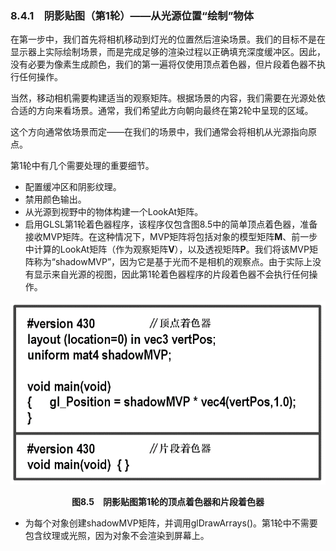 ### 8.4.1　阴影贴图（第1轮）——从光源位置“绘制”物体

在第一步中，我们首先将相机移动到灯光的位置然后渲染场景。我们的目标不是在显示器上实际绘制场景，而是完成足够的渲染过程以正确填充深度缓冲区。因此，没有必要为像素生成颜色，我们的第一遍将仅使用顶点着色器，但片段着色器不执行任何操作。

当然，移动相机需要构建适当的观察矩阵。根据场景的内容，我们需要在光源处依合适的方向来看场景。通常，我们希望此方向朝向最终在第2轮中呈现的区域。

这个方向通常依场景而定——在我们的场景中，我们通常会将相机从光源指向原点。

第1轮中有几个需要处理的重要细节。

+ 配置缓冲区和阴影纹理。
+ 禁用颜色输出。
+ 从光源到视野中的物体构建一个LookAt矩阵。
+ 启用GLSL第1轮着色器程序，该程序仅包含图8.5中的简单顶点着色器，准备接收MVP矩阵。在这种情况下，MVP矩阵将包括对象的模型矩阵**M**、前一步中计算的LookAt矩阵（作为观察矩阵**V**），以及透视矩阵**P**。我们将该MVP矩阵称为“shadowMVP”，因为它是基于光而不是相机的观察点。由于实际上没有显示来自光源的视图，因此第1轮着色器程序的片段着色器不会执行任何操作。

![190.png](../images/190.png)
<center class="my_markdown"><b class="my_markdown">图8.5　阴影贴图第1轮的顶点着色器和片段着色器</b></center>

+ 为每个对象创建shadowMVP矩阵，并调用glDrawArrays()。第1轮中不需要包含纹理或光照，因为对象不会渲染到屏幕上。

